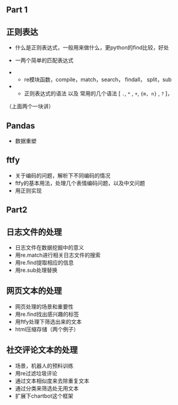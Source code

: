 Part 1
--------

##  正则表达

- 什么是正则表达式，一般用来做什么，更python的find比较，好处

- 一两个简单的匹配表达式

- - re模块函数，compile，match，search， findall， split，sub
- - 正则表达式的语法 以及 常用的几个语法 [ `.`, `*` , `+`, `{m, n}` , `?` ]，

（上面两个一块讲）


## Pandas

- 数据重塑

## ftfy 

- 关于编码的问题，解析下不同编码的情况
- ftfy的基本用法，处理几个表情编码问题，以及中文问题
- 用正则实现


Part2
-----

## 日志文件的处理

- 日志文件在数据挖掘中的意义
- 用re.match进行相关日志文件的搜索
- 用re.find提取相应的信息
- 用re.sub处理替换

## 网页文本的处理

- 网页处理的场景和重要性
- 用re.find找出感兴趣的标签
- 用ftfy处理下筛选出来的文本
- html压缩存储（两个例子）

## 社交评论文本的处理

- 场景，机器人的预料训练
- 用re过滤垃圾评论
- 通过文本相似度来去除重复文本
- 通过分类来筛选处无用文本
- 扩展下chartbot这个框架
